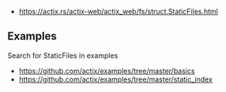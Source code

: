 - https://actix.rs/actix-web/actix_web/fs/struct.StaticFiles.html

## Examples

Search for StaticFiles in examples

- https://github.com/actix/examples/tree/master/basics
- https://github.com/actix/examples/tree/master/static_index